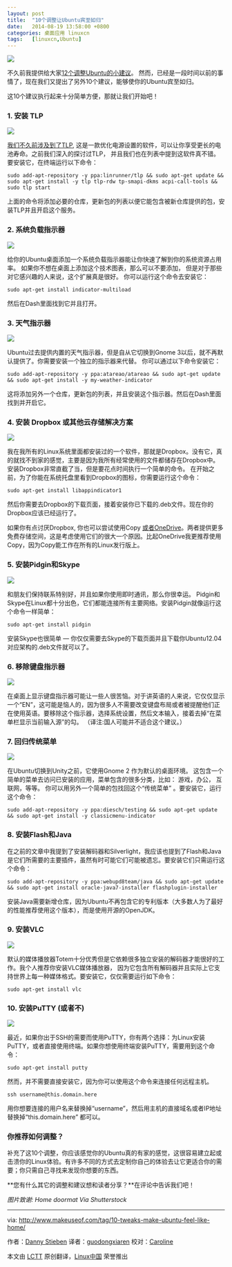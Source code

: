 ```yaml
---
layout: post
title:	"10个调整让Ubuntu宾至如归"
date:	2014-08-19 13:58:00 +0800 
categories:	桌面应用 linuxcn 
tags:	[linuxcn,Ubuntu]
---
```



[![](https://camo.githubusercontent.com/c2880f3256f71f0d3f940b64b952e4790aaabef0/687474703a2f2f6d61696e2e6d616b657573656f666c696d697465642e6e6574646e612d63646e2e636f6d2f77702d636f6e74656e742f75706c6f6164732f323031342f30382f7562756e74752d686f6d652d383430783432302e6a70673f313566316132)](https://camo.githubusercontent.com/c2880f3256f71f0d3f940b64b952e4790aaabef0/687474703a2f2f6d61696e2e6d616b657573656f666c696d697465642e6e6574646e612d63646e2e636f6d2f77702d636f6e74656e742f75706c6f6164732f323031342f30382f7562756e74752d686f6d652d383430783432302e6a70673f313566316132)


不久前我提供给大家[12个调整Ubuntu的小建议](http://www.makeuseof.com/tag/11-tweaks-perform-ubuntu-installation/)。 然而，已经是一段时间以前的事情了，现在我们又提出了另外10个建议，能够使你的Ubuntu宾至如归。


这10个建议执行起来十分简单方便，那就让我们开始吧！


### 1. 安装 TLP


[![](https://camo.githubusercontent.com/23e7aeafcae5df29cf815f2928d255b6db03e499/687474703a2f2f6d61696e2e6d616b657573656f666c696d697465642e6e6574646e612d63646e2e636f6d2f77702d636f6e74656e742f75706c6f6164732f323031342f30312f746c705f737461742e6a70673f313566316132)](https://camo.githubusercontent.com/23e7aeafcae5df29cf815f2928d255b6db03e499/687474703a2f2f6d61696e2e6d616b657573656f666c696d697465642e6e6574646e612d63646e2e636f6d2f77702d636f6e74656e742f75706c6f6164732f323031342f30312f746c705f737461742e6a70673f313566316132)


[我们不久前涉及到了TLP](http://www.makeuseof.com/tag/easily-increase-battery-life-tlp-linux/), 这是一款优化电源设置的软件，可以让你享受更长的电池寿命。之前我们深入的探讨过TLP， 并且我们也在列表中提到这软件真不错。要安装它，在终端运行以下命令：



```
sudo add-apt-repository -y ppa:linrunner/tlp && sudo apt-get update && sudo apt-get install -y tlp tlp-rdw tp-smapi-dkms acpi-call-tools && sudo tlp start

```

上面的命令将添加必要的仓库，更新包的列表以便它能包含被新仓库提供的包，安装TLP并且开启这个服务。


### 2. 系统负载指示器


[![](https://camo.githubusercontent.com/d2ce9d34a70a0f68185ba855130491776a46c8f5/687474703a2f2f6d61696e2e6d616b657573656f666c696d697465642e6e6574646e612d63646e2e636f6d2f77702d636f6e74656e742f75706c6f6164732f323031342f30372f7562756e74755f747765616b5f73797374656d6c6f61642e6a70673f313566316132)](https://camo.githubusercontent.com/d2ce9d34a70a0f68185ba855130491776a46c8f5/687474703a2f2f6d61696e2e6d616b657573656f666c696d697465642e6e6574646e612d63646e2e636f6d2f77702d636f6e74656e742f75706c6f6164732f323031342f30372f7562756e74755f747765616b5f73797374656d6c6f61642e6a70673f313566316132)


给你的Ubuntu桌面添加一个系统负载指示器能让你快速了解到你的系统资源占用率。 如果你不想在桌面上添加这个技术图表，那么可以不要添加， 但是对于那些对它感兴趣的人来说，这个扩展真是很好。 你可以运行这个命令去安装它：



```
sudo apt-get install indicator-multiload

```

然后在Dash里面找到它并且打开。


### 3. 天气指示器


[![](https://camo.githubusercontent.com/83382da1510f59e1e4f5ccba0bab0fb4c8ab98fb/687474703a2f2f6d61696e2e6d616b657573656f666c696d697465642e6e6574646e612d63646e2e636f6d2f77702d636f6e74656e742f75706c6f6164732f323031342f30372f7562756e74755f747765616b5f77656174686572696e642e6a70673f313566316132)](https://camo.githubusercontent.com/83382da1510f59e1e4f5ccba0bab0fb4c8ab98fb/687474703a2f2f6d61696e2e6d616b657573656f666c696d697465642e6e6574646e612d63646e2e636f6d2f77702d636f6e74656e742f75706c6f6164732f323031342f30372f7562756e74755f747765616b5f77656174686572696e642e6a70673f313566316132)


Ubuntu过去提供内置的天气指示器，但是自从它切换到Gnome 3以后，就不再默认提供了。你需要安装一个独立的指示器来代替。 你可以通过以下命令安装它：



```
sudo add-apt-repository -y ppa:atareao/atareao && sudo apt-get update && sudo apt-get install -y my-weather-indicator

```

这将添加另外一个仓库，更新包的列表，并且安装这个指示器。然后在Dash里面找到并开启它。


### 4. 安装 Dropbox 或其他云存储解决方案


[![](https://camo.githubusercontent.com/c0b6ee77baf32773cd0aa18b0476ca8d06fda564/687474703a2f2f6d61696e2e6d616b657573656f666c696d697465642e6e6574646e612d63646e2e636f6d2f77702d636f6e74656e742f75706c6f6164732f323031342f30352f44726f70626f782d322e706e673f313566316132)](https://camo.githubusercontent.com/c0b6ee77baf32773cd0aa18b0476ca8d06fda564/687474703a2f2f6d61696e2e6d616b657573656f666c696d697465642e6e6574646e612d63646e2e636f6d2f77702d636f6e74656e742f75706c6f6164732f323031342f30352f44726f70626f782d322e706e673f313566316132)


我在我所有的Linux系统里面都安装过的一个软件，那就是Dropbox。没有它，真的就找不到家的感觉，主要是因为我所有经常使用的文件都储存在Dropbox中。安装Dropbox非常直截了当，但是要花点时间执行一个简单的命令。 在开始之前，为了你能在系统托盘里看到Dropbox的图标，你需要运行这个命令：



```
sudo apt-get install libappindicator1

```

然后你需要去Dropbox的下载页面，接着安装你已下载的.deb文件。现在你的Dropbox应该已经运行了。


如果你有点讨厌Dropbox, 你也可以尝试使用Copy [或者OneDrive](http://www.makeuseof.com/tag/synchronize-files-ubuntu-onedrive/)。两者提供更多免费存储空间，这是考虑使用它们的很大一个原因。比起OneDrive我更推荐使用Copy，因为Copy能工作在所有的Linux发行版上。


### 5. 安装Pidgin和Skype


[![](https://camo.githubusercontent.com/c3c5c60e5a252f26bb33cd360020dc06cc8991fc/687474703a2f2f6d61696e2e6d616b657573656f666c696d697465642e6e6574646e612d63646e2e636f6d2f77702d636f6e74656e742f75706c6f6164732f323031332f31322f736b7970655f6c696e75785f636f6e766572736174696f6e2e6a70673f313566316132)](https://camo.githubusercontent.com/c3c5c60e5a252f26bb33cd360020dc06cc8991fc/687474703a2f2f6d61696e2e6d616b657573656f666c696d697465642e6e6574646e612d63646e2e636f6d2f77702d636f6e74656e742f75706c6f6164732f323031332f31322f736b7970655f6c696e75785f636f6e766572736174696f6e2e6a70673f313566316132)


和朋友们保持联系特别好，并且如果你使用即时通讯，那么你很幸运。 Pidgin和Skype在Linux都十分出色，它们都能连接所有主要网络。安装Pidgin就像运行这个命令一样简单：



```
sudo apt-get install pidgin

```

安装Skype也很简单 — 你仅仅需要去Skype的下载页面并且下载你Ubuntu12.04对应架构的.deb文件就可以了。


### 6. 移除键盘指示器


[![](https://camo.githubusercontent.com/8ee3184f9619facfccecdf91fdde6ddd651a487e/687474703a2f2f6d61696e2e6d616b657573656f666c696d697465642e6e6574646e612d63646e2e636f6d2f77702d636f6e74656e742f75706c6f6164732f323031342f30372f7562756e74755f747765616b5f6b6579626f6172645f696e64696361746f722e6a70673f313566316132)](https://camo.githubusercontent.com/8ee3184f9619facfccecdf91fdde6ddd651a487e/687474703a2f2f6d61696e2e6d616b657573656f666c696d697465642e6e6574646e612d63646e2e636f6d2f77702d636f6e74656e742f75706c6f6164732f323031342f30372f7562756e74755f747765616b5f6b6579626f6172645f696e64696361746f722e6a70673f313566316132)


在桌面上显示键盘指示器可能让一些人很苦恼。对于讲英语的人来说，它仅仅显示一个“EN”，这可能是恼人的，因为很多人不需要改变键盘布局或者被提醒他们正在使用英语。要移除这个指示器，选择系统设置，然后文本输入，接着去掉“在菜单栏显示当前输入源”的勾。 （译注:国人可能并不适合这个建议。）


### 7. 回归传统菜单


[![](https://camo.githubusercontent.com/1d18a19f2335d434566674441a504788e26bf898/687474703a2f2f6d61696e2e6d616b657573656f666c696d697465642e6e6574646e612d63646e2e636f6d2f77702d636f6e74656e742f75706c6f6164732f323031342f30372f7562756e74755f747765616b5f636c61737369636d656e752e6a70673f313566316132)](https://camo.githubusercontent.com/1d18a19f2335d434566674441a504788e26bf898/687474703a2f2f6d61696e2e6d616b657573656f666c696d697465642e6e6574646e612d63646e2e636f6d2f77702d636f6e74656e742f75706c6f6164732f323031342f30372f7562756e74755f747765616b5f636c61737369636d656e752e6a70673f313566316132)


在Ubuntu切换到Unity之前，它使用Gnome 2 作为默认的桌面环境。 这包含一个简单的菜单去访问已安装的应用，菜单包含的很多分类，比如： 游戏，办公， 互联网，等等。 你可以用另外一个简单的包找回这个“传统菜单” 。要安装它，运行这个命令：



```
sudo add-apt-repository -y ppa:diesch/testing && sudo apt-get update && sudo apt-get install -y classicmenu-indicator

```

### 8. 安装Flash和Java


在之前的文章中我提到了安装解码器和Silverlight，我应该也提到了Flash和Java是它们所需要的主要插件，虽然有时可能它们可能被遗忘。要安装它们只需运行这个命令：



```
sudo add-apt-repository -y ppa:webupd8team/java && sudo apt-get update && sudo apt-get install oracle-java7-installer flashplugin-installer

```

安装Java需要新增仓库，因为Ubuntu不再包含它的专利版本（大多数人为了最好的性能推荐使用这个版本），而是使用开源的OpenJDK。


### 9. 安装VLC


[![](https://camo.githubusercontent.com/5a9079f2a1d2ec97830da59d476b0ebe7ed963de/687474703a2f2f6d61696e2e6d616b657573656f666c696d697465642e6e6574646e612d63646e2e636f6d2f77702d636f6e74656e742f75706c6f6164732f323031342f30372f7562756e74755f747765616b735f766c632e6a70673f313566316132)](https://camo.githubusercontent.com/5a9079f2a1d2ec97830da59d476b0ebe7ed963de/687474703a2f2f6d61696e2e6d616b657573656f666c696d697465642e6e6574646e612d63646e2e636f6d2f77702d636f6e74656e742f75706c6f6164732f323031342f30372f7562756e74755f747765616b735f766c632e6a70673f313566316132)


默认的媒体播放器Totem十分优秀但是它依赖很多独立安装的解码器才能很好的工作。我个人推荐你安装VLC媒体播放器， 因为它包含所有解码器并且实际上它支持世界上每一种媒体格式。要安装它，仅仅需要运行如下命令：



```
sudo apt-get install vlc

```

### 10. 安装PuTTY (或者不)


[![](https://camo.githubusercontent.com/8e70f8c7b572b49fa6928dbd3d580c1d618b9edc/687474703a2f2f6d61696e2e6d616b657573656f666c696d697465642e6e6574646e612d63646e2e636f6d2f77702d636f6e74656e742f75706c6f6164732f323031342f30372f7562756e74755f747765616b735f70757474792e6a70673f313566316132)](https://camo.githubusercontent.com/8e70f8c7b572b49fa6928dbd3d580c1d618b9edc/687474703a2f2f6d61696e2e6d616b657573656f666c696d697465642e6e6574646e612d63646e2e636f6d2f77702d636f6e74656e742f75706c6f6164732f323031342f30372f7562756e74755f747765616b735f70757474792e6a70673f313566316132)


最近，如果你出于SSH的需要而使用PuTTY，你有两个选择：为Linux安装PuTTY，或者直接使用终端。如果你想使用终端安装PuTTY，需要用到这个命令：



```
sudo apt-get install putty

```

然而，并不需要直接安装它，因为你可以使用这个命令来连接任何远程主机。



```
ssh username@this.domain.here

```

用你想要连接的用户名来替换掉“username”，然后用主机的直接域名或者IP地址替换掉“this.domain.here” 都可以。


### 你推荐如何调整？


补充了这10个调整，你应该感觉你的Ubuntu真的有家的感觉，这很容易建立起或击溃你的Linux体验。有许多不同的方式去定制你自己的体验去让它更适合你的需要；你只需自己寻找来发现你想要的东西。


**您有什么其它的调整和建议想和读者分享？**在评论中告诉我们吧！


*图片致谢: Home doormat Via Shutterstock*




---


via: <http://www.makeuseof.com/tag/10-tweaks-make-ubuntu-feel-like-home/>


作者：[Danny Stieben](http://www.makeuseof.com/tag/author/danny/) 译者：[guodongxiaren](https://github.com/guodongxiaren) 校对：[Caroline](https://github.com/carolinewuyan)


本文由 [LCTT](https://github.com/LCTT/TranslateProject) 原创翻译，[Linux中国](http://linux.cn/) 荣誉推出
